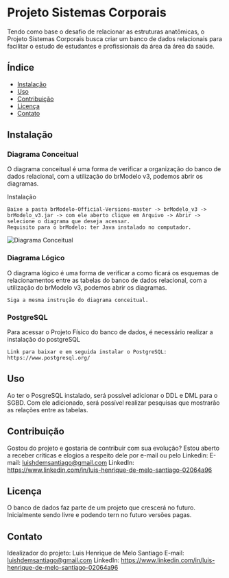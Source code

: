 # Projeto Sistemas Corporais

Tendo como base o desafio de relacionar as estruturas anatômicas, o Projeto Sistemas Corporais busca criar um banco de dados relacionais para facilitar o estudo de estudantes e profissionais da área da área da saúde. 

## Índice

- [Instalação](#instalação)
- [Uso](#uso)
- [Contribuição](#contribuição)
- [Licença](#licença)
- [Contato](#contato)

## Instalação

### Diagrama Conceitual

O diagrama conceitual é uma forma de verificar a organização do banco de dados relacional, com a utilização do brModelo v3, podemos abrir os diagramas.

 Instalação
```Utilizando brModelo
Baixe a pasta brModelo-Official-Versions-master -> brModelo_v3 -> brModelo_v3.jar -> com ele aberto clique em Arquivo -> Abrir -> selecione o diagrama que deseja acessar.
Requisito para o brModelo: ter Java instalado no computador.
```
![Diagrama Conceitual](relative/path/in/repository/to/diagrama_conceitual.png)



### Diagrama Lógico

O diagrama lógico é uma forma de verificar a como ficará os esquemas de relacionamentos entre as tabelas do banco de dados relacional, com a utilização do brModelo v3, podemos abrir os diagramas.

```Utilizando brModelo
Siga a mesma instrução do diagrama conceitual.
```

### PostgreSQL

Para acessar o Projeto Físico do banco de dados, é necessário realizar a instalação do postgreSQL

```
Link para baixar e em seguida instalar o PostgreSQL: https://www.postgresql.org/
```

## Uso

Ao ter o PosgreSQL instalado, será possível adicionar o DDL e DML para o SGBD. Com ele adicionado, será possível realizar pesquisas que mostrarão as relações entre as tabelas.

## Contribuição

Gostou do projeto e gostaria de contribuir com sua evolução? Estou aberto a receber críticas e elogios a respeito dele por e-mail ou pelo Linkedin:
E-mail: luishdemsantiago@gmail.com
LinkedIn: https://www.linkedin.com/in/luis-henrique-de-melo-santiago-02064a96

## Licença

O banco de dados faz parte de um projeto que crescerá no futuro. Inicialmente sendo livre e podendo tern no futuro versões pagas.

## Contato

Idealizador do projeto: Luis Henrique de Melo Santiago
E-mail: luishdemsantiago@gmail.com
LinkedIn: https://www.linkedin.com/in/luis-henrique-de-melo-santiago-02064a96
